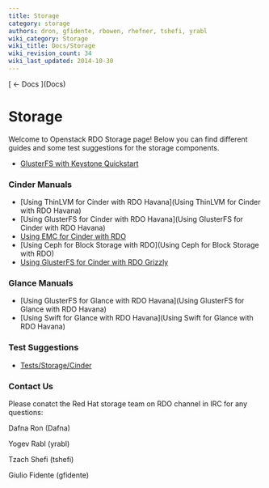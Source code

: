 ```yaml
---
title: Storage
category: storage
authors: dron, gfidente, rbowen, rhefner, tshefi, yrabl
wiki_category: Storage
wiki_title: Docs/Storage
wiki_revision_count: 34
wiki_last_updated: 2014-10-30
---
```


<div class="row">
<div class="offset1 span10">
[ ← Docs ](Docs)

# Storage

Welcome to Openstack RDO Storage page! Below you can find different guides and some test suggestions for the storage components.

*   [GlusterFS with Keystone Quickstart](http://www.gluster.org/community/documentation/index.php/GlusterFS_Keystone_Quickstart)

### Cinder Manuals

*   [Using ThinLVM for Cinder with RDO Havana](Using ThinLVM for Cinder with RDO Havana)
*   [Using GlusterFS for Cinder with RDO Havana](Using GlusterFS for Cinder with RDO Havana)
*   [Using EMC for Cinder with RDO](https://wiki.openstack.org/wiki/How_to_deploy_cinder_with_EMC_plug-in)
*   [Using Ceph for Block Storage with RDO](Using Ceph for Block Storage with RDO)
*   [Using GlusterFS for Cinder with RDO Grizzly](http://www.gluster.org/community/documentation/index.php/GlusterFS_Cinder)

### Glance Manuals

*   [Using GlusterFS for Glance with RDO Havana](Using GlusterFS for Glance with RDO Havana)
*   [Using Swift for Glance with RDO Havana](Using Swift for Glance with RDO Havana)

### Test Suggestions

*   [Tests/Storage/Cinder](Tests/Storage/Cinder)

### Contact Us

Please conatct the Red Hat storage team on RDO channel in IRC for any questions:

Dafna Ron (Dafna)

Yogev Rabl (yrabl)

Tzach Shefi (tshefi)

Giulio Fidente (gfidente)

</div>
</div>
<Category:Storage>
